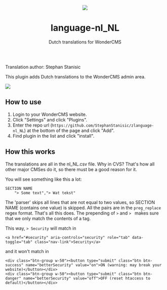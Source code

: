 <p align="center"><img src="https://images.stanisic.nl/TExlzynm/TxGIzyuE.jpg" /></p>
<h1 align="center">language-nl_NL</h1>
<p align="center">Dutch translations for WonderCMS</p>

<br><br>

Translation author: Stephan Stanisic

This plugin adds Dutch translations to the WonderCMS admin area.

![](https://images.stanisic.nl/5oBG9Zaw/qU1dXIyr)

## How to use
1. Login to your WonderCMS website.
2. Click "Settings" and click "Plugins".
3. Enter the repo url
   (`https://github.com/StephanStanisic/zlanguage-nl_NL`) at the bottom of
   the page and click "Add".
3. Find plugin in the list and click "install".

## How this works

The translations are all in the nl_NL.csv file. Why in CVS? That's how all
other major CMSes do it, so there must be a good reason for it.

You will see something like this a lot: 

```
SECTION NAME
	"> Some text","> Wat tekst"
```

The 'parser' skips all lines that are not equal to two values, so SECTION NAME (contains one value) is skipped.
All the pairs are in the `preg_replace` regex format. That's all this does. The prepending of `>` and `> ` makes sure that we only match the contents of a tag.

This way, `> Security` will match in 
```
<a href="#security" aria-controls="security" role="tab" data-toggle="tab" class="nav-link">Security</a>
```
and it won't match in
```
<div class="btn-group w-50"><button type="submit" class="btn btn-success" name="betterSecurity" value="on">ON (warning: may break your website)</button></div>
<div class="btn-group w-50"><button type="submit" class="btn btn-danger" name="betterSecurity" value="off">OFF (reset htaccess to default)</button></div>
```


